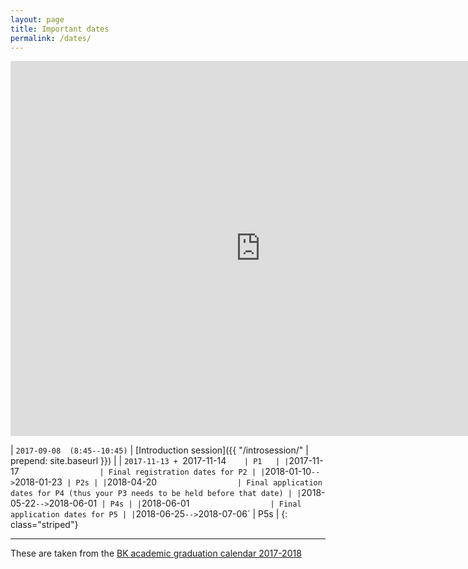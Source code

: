```yaml
---
layout: page
title: Important dates
permalink: /dates/
---
```


<iframe src="https://calendar.google.com/calendar/embed?height=600&amp;wkst=2&amp;bgcolor=%2333ccff&amp;src=hledouxtud%40gmail.com&amp;color=%232952A3&amp;ctz=Europe%2FAmsterdam" style="border-width:0" width="800" height="600" frameborder="0" scrolling="no"></iframe>


| `2017-09-08  (8:45--10:45)`    | [Introduction session]({{ "/introsession/" | prepend: site.baseurl }}) |
| `2017-11-13 + `2017-11-14`     | P1   |
| `2017-11-17`                   | Final registration dates for P2 |
| `2018-01-10` --> `2018-01-23`  | P2s |
| `2018-04-20`                   | Final application dates for P4 (thus your P3 needs to be held before that date) |
| `2018-05-22` --> `2018-06-01`  | P4s |
| `2018-06-01`                   | Final application dates for P5 |
| `2018-06-25` --> `2018-07-06`  | P5s |
{: class="striped"}

- - -

These are taken from the [BK academic graduation calendar 2017-2018](Jaarkalender_afstuderen_2017-2018.pdf) 

<!-- (http://studenten.tudelft.nl/fileadmin/Files/studentenportal/os/BKspecifiek/Jaarkalender_2016-2017_def_afstuderen.pdf). -->



